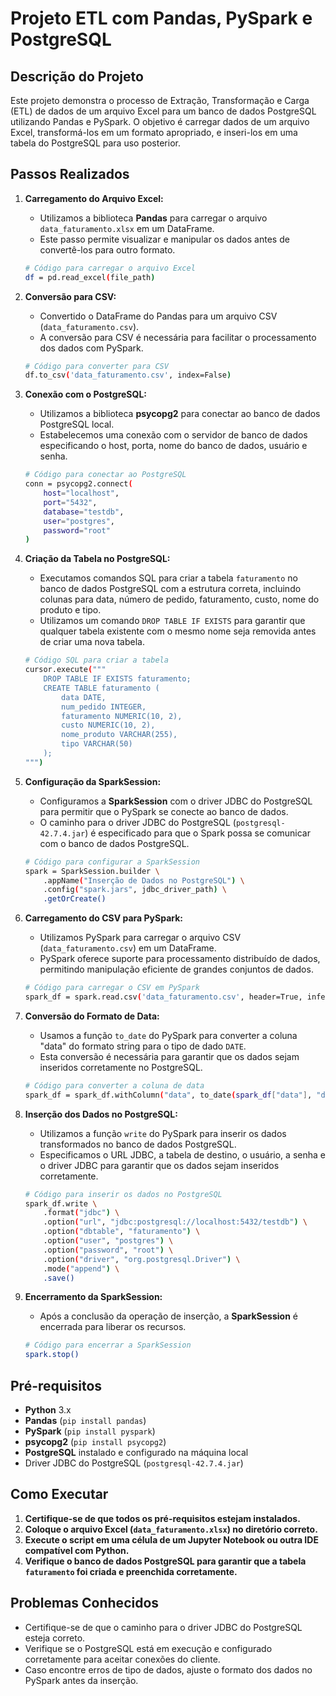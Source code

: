 # Projeto ETL com Pandas, PySpark e PostgreSQL

## Descrição do Projeto

Este projeto demonstra o processo de Extração, Transformação e Carga (ETL) de dados de um arquivo Excel para um banco de dados PostgreSQL utilizando Pandas e PySpark. O objetivo é carregar dados de um arquivo Excel, transformá-los em um formato apropriado, e inseri-los em uma tabela do PostgreSQL para uso posterior.

## Passos Realizados

1. **Carregamento do Arquivo Excel:**
   - Utilizamos a biblioteca **Pandas** para carregar o arquivo `data_faturamento.xlsx` em um DataFrame.
   - Este passo permite visualizar e manipular os dados antes de convertê-los para outro formato.

    ```bash
    # Código para carregar o arquivo Excel
    df = pd.read_excel(file_path)
    ```

2. **Conversão para CSV:**
   - Convertido o DataFrame do Pandas para um arquivo CSV (`data_faturamento.csv`).
   - A conversão para CSV é necessária para facilitar o processamento dos dados com PySpark.

    ```bash
    # Código para converter para CSV
    df.to_csv('data_faturamento.csv', index=False)
    ```

3. **Conexão com o PostgreSQL:**
   - Utilizamos a biblioteca **psycopg2** para conectar ao banco de dados PostgreSQL local.
   - Estabelecemos uma conexão com o servidor de banco de dados especificando o host, porta, nome do banco de dados, usuário e senha.

    ```bash
    # Código para conectar ao PostgreSQL
    conn = psycopg2.connect(
        host="localhost",
        port="5432",
        database="testdb",
        user="postgres",
        password="root"
    )
    ```

4. **Criação da Tabela no PostgreSQL:**
   - Executamos comandos SQL para criar a tabela `faturamento` no banco de dados PostgreSQL com a estrutura correta, incluindo colunas para data, número de pedido, faturamento, custo, nome do produto e tipo.
   - Utilizamos um comando `DROP TABLE IF EXISTS` para garantir que qualquer tabela existente com o mesmo nome seja removida antes de criar uma nova tabela.

    ```bash
    # Código SQL para criar a tabela
    cursor.execute("""
        DROP TABLE IF EXISTS faturamento;
        CREATE TABLE faturamento (
            data DATE,
            num_pedido INTEGER,
            faturamento NUMERIC(10, 2),
            custo NUMERIC(10, 2),
            nome_produto VARCHAR(255),
            tipo VARCHAR(50)
        );
    """)
    ```

5. **Configuração da SparkSession:**
   - Configuramos a **SparkSession** com o driver JDBC do PostgreSQL para permitir que o PySpark se conecte ao banco de dados.
   - O caminho para o driver JDBC do PostgreSQL (`postgresql-42.7.4.jar`) é especificado para que o Spark possa se comunicar com o banco de dados PostgreSQL.

    ```bash
    # Código para configurar a SparkSession
    spark = SparkSession.builder \
        .appName("Inserção de Dados no PostgreSQL") \
        .config("spark.jars", jdbc_driver_path) \
        .getOrCreate()
    ```

6. **Carregamento do CSV para PySpark:**
   - Utilizamos PySpark para carregar o arquivo CSV (`data_faturamento.csv`) em um DataFrame.
   - PySpark oferece suporte para processamento distribuído de dados, permitindo manipulação eficiente de grandes conjuntos de dados.

    ```bash
    # Código para carregar o CSV em PySpark
    spark_df = spark.read.csv('data_faturamento.csv', header=True, inferSchema=True)
    ```

7. **Conversão do Formato de Data:**
   - Usamos a função `to_date` do PySpark para converter a coluna "data" do formato string para o tipo de dado `DATE`.
   - Esta conversão é necessária para garantir que os dados sejam inseridos corretamente no PostgreSQL.

    ```bash
    # Código para converter a coluna de data
    spark_df = spark_df.withColumn("data", to_date(spark_df["data"], "dd/MM/yyyy"))
    ```

8. **Inserção dos Dados no PostgreSQL:**
   - Utilizamos a função `write` do PySpark para inserir os dados transformados no banco de dados PostgreSQL.
   - Especificamos o URL JDBC, a tabela de destino, o usuário, a senha e o driver JDBC para garantir que os dados sejam inseridos corretamente.

    ```bash
    # Código para inserir os dados no PostgreSQL
    spark_df.write \
        .format("jdbc") \
        .option("url", "jdbc:postgresql://localhost:5432/testdb") \
        .option("dbtable", "faturamento") \
        .option("user", "postgres") \
        .option("password", "root") \
        .option("driver", "org.postgresql.Driver") \
        .mode("append") \
        .save()
    ```

9. **Encerramento da SparkSession:**
   - Após a conclusão da operação de inserção, a **SparkSession** é encerrada para liberar os recursos.

    ```bash
    # Código para encerrar a SparkSession
    spark.stop()
    ```

## Pré-requisitos

- **Python** 3.x
- **Pandas** (`pip install pandas`)
- **PySpark** (`pip install pyspark`)
- **psycopg2** (`pip install psycopg2`)
- **PostgreSQL** instalado e configurado na máquina local
- Driver JDBC do PostgreSQL (`postgresql-42.7.4.jar`)

## Como Executar

1. **Certifique-se de que todos os pré-requisitos estejam instalados.**
2. **Coloque o arquivo Excel (`data_faturamento.xlsx`) no diretório correto.**
3. **Execute o script em uma célula de um Jupyter Notebook ou outra IDE compatível com Python.**
4. **Verifique o banco de dados PostgreSQL para garantir que a tabela `faturamento` foi criada e preenchida corretamente.**

## Problemas Conhecidos

- Certifique-se de que o caminho para o driver JDBC do PostgreSQL esteja correto.
- Verifique se o PostgreSQL está em execução e configurado corretamente para aceitar conexões do cliente.
- Caso encontre erros de tipo de dados, ajuste o formato dos dados no PySpark antes da inserção.

